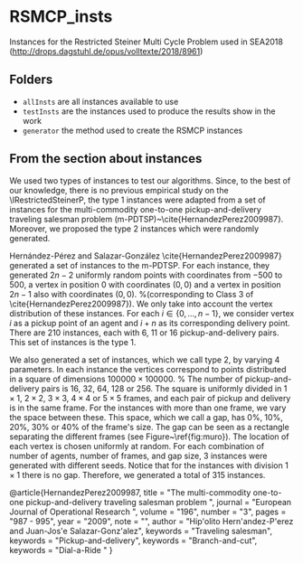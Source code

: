 # RSMCP_insts
Instances for the Restricted Steiner Multi Cycle Problem used in SEA2018 (http://drops.dagstuhl.de/opus/volltexte/2018/8961)

## Folders
- `allInsts` are all instances available to use
- `testInsts` are the instances used to produce the results show in the work
- `generator` the method used to create the RSMCP instances

## From the section about instances

We used two types of instances to test our algorithms. Since, to the best of our knowledge, there is no previous empirical study on the \IRestrictedSteinerP, the type 1 instances were adapted from a set of instances for the multi-commodity one-to-one pickup-and-delivery traveling salesman problem (m-PDTSP)~\cite{HernandezPerez2009987}. Moreover, we proposed the type 2 instances which were randomly generated.

Hernández-Pérez and Salazar-González \cite{HernandezPerez2009987}
generated a set of instances to the m-PDTSP.
For each instance, they generated $2n-2$ uniformly random points with coordinates from  $-500$ to $500$,
a vertex in position 0 with coordinates $(0,0)$ and a vertex in position
$2n-1$ also with coordinates $(0,0)$.
%(corresponding to Class 3 of \cite{HernandezPerez2009987}).
We only take into account the vertex distribution of these instances.
For each $i \in \{0, ..., n-1\}$, we consider vertex $i$ as a pickup point of an agent and $i+n$ as its corresponding delivery point.
There are 210 instances, each with 6, 11 or 16 pickup-and-delivery pairs.
This set of instances is the type 1.

We also generated a set of instances, which we call type 2, by varying 4 parameters. In each instance the vertices correspond to points distributed in a square of dimensions $100000 \times 100000$.
%
The number of pickup-and-delivery pairs is 16, 32, 64, 128 or 256.
The square is uniformly divided in $1\times 1$, $2\times 2$, $3\times 3$,
$4\times 4$ or $5\times 5$ frames, and each pair of pickup and delivery is in the same frame.
For the instances with more than one frame, we vary the space between these.
This space, which we call a gap, has 0\%, 10\%, 20\%, 30\% or 40\% of the frame's size. The gap can be seen as a rectangle separating the different frames (see Figure~\ref{fig:muro}).
The location of each vertex is chosen uniformly at random.
For each combination of number of agents, number of frames, and gap size, 3 instances were generated with different seeds. Notice that for the instances with division $1\times 1$ there is no gap.
Therefore, we generated a total of 315 instances.


 @article{HernandezPerez2009987,
title = "The multi-commodity one-to-one pickup-and-delivery traveling salesman problem ",
journal = "European Journal of Operational Research ",
volume = "196",
number = "3",
pages = "987 - 995",
year = "2009",
note = "",
author = "Hip\'olito Hern\'andez-P\'erez and Juan-Jos\'e Salazar-Gonz\'alez",
keywords = "Traveling salesman",
keywords = "Pickup-and-delivery",
keywords = "Branch-and-cut",
keywords = "Dial-a-Ride "
}
